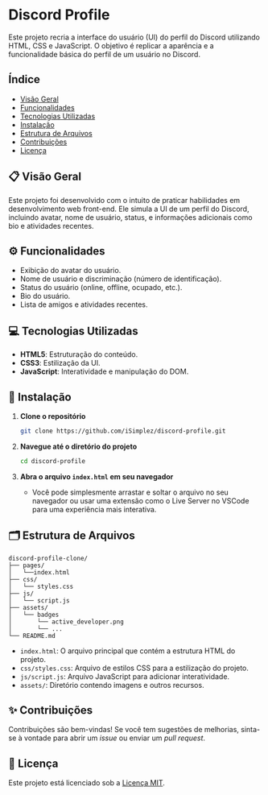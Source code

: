# Discord Profile

Este projeto recria a interface do usuário (UI) do perfil do Discord utilizando HTML, CSS e JavaScript. O objetivo é replicar a aparência e a funcionalidade básica do perfil de um usuário no Discord.

## Índice

- [Visão Geral](#-visão-geral)
- [Funcionalidades](#--funcionalidades)
- [Tecnologias Utilizadas](#-tecnologias-utilizadas)
- [Instalação](#-instalação)
- [Estrutura de Arquivos](#-estrutura-de-arquivos)
- [Contribuições](#-contribuições)
- [Licença](#-licença)

## 📋 Visão Geral

Este projeto foi desenvolvido com o intuito de praticar habilidades em desenvolvimento web front-end. Ele simula a UI de um perfil do Discord, incluindo avatar, nome de usuário, status, e informações adicionais como bio e atividades recentes.

## ⚙️ Funcionalidades

- Exibição do avatar do usuário.
- Nome de usuário e discriminação (número de identificação).
- Status do usuário (online, offline, ocupado, etc.).
- Bio do usuário.
- Lista de amigos e atividades recentes.

## 💻 Tecnologias Utilizadas

- **HTML5**: Estruturação do conteúdo.
- **CSS3**: Estilização da UI.
- **JavaScript**: Interatividade e manipulação do DOM.

## 🔧 Instalação

1. **Clone o repositório**
    ```bash
    git clone https://github.com/iSimplez/discord-profile.git
    ```

2. **Navegue até o diretório do projeto**
    ```bash
    cd discord-profile
    ```

3. **Abra o arquivo `index.html` em seu navegador**
    - Você pode simplesmente arrastar e soltar o arquivo no seu navegador ou usar uma extensão como o Live Server no VSCode para uma experiência mais interativa.

## 🗂️ Estrutura de Arquivos

```
discord-profile-clone/
├── pages/
│   └──index.html
├── css/
│   └── styles.css
├── js/
│   └── script.js
├── assets/
│   └── badges
│       └── active_developer.png
│       └── ... 
└── README.md
```

- `index.html`: O arquivo principal que contém a estrutura HTML do projeto.
- `css/styles.css`: Arquivo de estilos CSS para a estilização do projeto.
- `js/script.js`: Arquivo JavaScript para adicionar interatividade.
- `assets/`: Diretório contendo imagens e outros recursos.

## ✨ Contribuições

Contribuições são bem-vindas! Se você tem sugestões de melhorias, sinta-se à vontade para abrir um *issue* ou enviar um *pull request*.

## 📄 Licença

Este projeto está licenciado sob a [Licença MIT](./LICENSE).